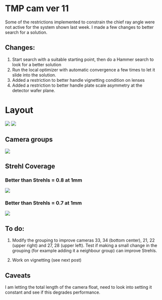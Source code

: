 # TMP cam ver 11

Some of the restrictions implemented to constrain the chief ray angle were not
active for the system shown last week. I made a few changes to better search
for a solution.

## Changes:
1. Start search with a suitable starting point, then do a Hammer search to
look for a better solution
2. Run the local optimizer with automatic convergence a few times to let it
slide into the solution.
3. Added a restriction to better handle vignetting condition on lenses
4. Added a restriction to better handle plate scale asymmetry at the detector
wafer plane.


# Layout

![](3DLayout/layout_cam_01.JPG)
![](Footprints/L3/footprint_cam_01.JPG)

## Camera groups

![](groups_info/camera_groups.png)

## Strehl Coverage

### Better than Strehls = 0.8 at 1mm
![](strehls_1mm/area_above_0p8.png)

### Better than Strehls = 0.7 at 1mm
![](strehls_1mm/area_above_0p7.png)


## To do:

1. Modify the grouping to improve cameras 33, 34 (bottom center), 21, 22 (upper right) and 27, 28 (upper left). Test if making a small change in the grouping (for example adding it a neighbour group) can improve Strehls.

2. Work on vignetting (see next post)

## Caveats

I am letting the total length of the camera float, need to look into setting it constant and see if this degrades performance.
